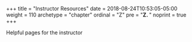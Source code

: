 +++
title = "Instructor Resources"
date = 2018-08-24T10:53:05-05:00
weight = 110
archetype = "chapter"
ordinal = "Z"
pre = "<b>Z. </b>"
noprint = true
+++

Helpful pages for the instructor
